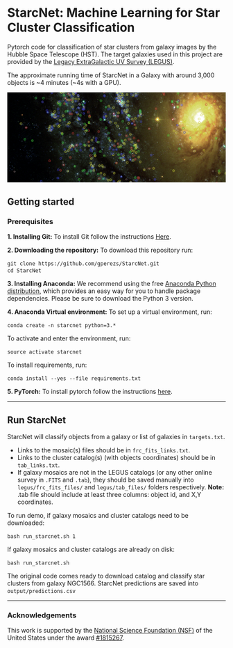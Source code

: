 # StarcNet: Machine Learning for Star Cluster Classification

Pytorch code for classification of star clusters from galaxy images by the Hubble Space Telescope (HST). The target galaxies used in this project are provided by the [Legacy ExtraGalactic UV Survey (LEGUS)](https://archive.stsci.edu/prepds/legus/). 

The approximate running time of StarcNet in a Galaxy with around 3,000 objects is ~4 minutes (~4s with a GPU). 

![title_image](title_im.jpg)

## Getting started

### Prerequisites

**1. Installing Git:** To install Git follow the instructions [Here](https://gist.github.com/derhuerst/1b15ff4652a867391f03).

**2. Downloading the repository:** To download this repository run:
```
git clone https://github.com/gperezs/StarcNet.git
cd StarcNet
```

**3. Installing Anaconda:** We recommend using the free [Anaconda Python distribution](https://www.anaconda.com/download/), which provides an easy way for you to handle package dependencies. Please be sure to download the Python 3 version.

**4. Anaconda Virtual environment:** To set up a virtual environment, run:
```
conda create -n starcnet python=3.*
```

To activate and enter the environment, run:
```
source activate starcnet
```

To install requirements, run:
```
conda install --yes --file requirements.txt 
```

**5. PyTorch:** To install pytorch follow the instructions [here](https://pytorch.org/).

-------------------------

## Run StarcNet

StarcNet will classify objects from a galaxy or list of galaxies in `targets.txt`.

* Links to the mosaic(s) files should be in `frc_fits_links.txt`.
* Links to the cluster catalog(s) (with objects coordinates) should be in `tab_links.txt`.
* If galaxy mosaics are not in the LEGUS catalogs (or any other online survey in `.FITS` and `.tab`), they should be saved manually into `legus/frc_fits_files/` and `legus/tab_files/` folders respectively. **Note:** .tab file should include at least three columns: object id, and X,Y coordinates.

To run demo, if galaxy mosaics and cluster catalogs need to be downloaded:

```
bash run_starcnet.sh 1
```
If galaxy mosaics and cluster catalogs are already on disk:
```
bash run_starcnet.sh
```

The original code comes ready to download catalog and classify star clusters from galaxy NGC1566. StarcNet predictions are saved into `output/predictions.csv` 

-------------------------

### Acknowledgements

This work is supported by the [National Science Foundation (NSF)](https://nsf.gov/index.jsp) of the United States under the award [\#1815267](https://nsf.gov/awardsearch/showAward?AWD_ID=1815267).
